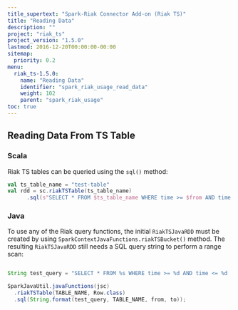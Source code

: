 ```yaml
---
title_supertext: "Spark-Riak Connector Add-on (Riak TS)"
title: "Reading Data"
description: ""
project: "riak_ts"
project_version: "1.5.0"
lastmod: 2016-12-20T00:00:00-00:00
sitemap:
  priority: 0.2
menu:
  riak_ts-1.5.0:
    name: "Reading Data"
    identifier: "spark_riak_usage_read_data"
    weight: 102
    parent: "spark_riak_usage"
toc: true
---
```


## Reading Data From TS Table

### Scala

Riak TS tables can be queried using the `sql()` method:

```scala
val ts_table_name = "test-table"
val rdd = sc.riakTSTable(ts_table_name)
      .sql(s"SELECT * FROM $ts_table_name WHERE time >= $from AND time <= $to")
```

### Java

To use any of the Riak query functions, the initial `RiakTSJavaRDD` must be created by using `SparkContextJavaFunctions.riakTSBucket()` method. The resulting `RiakTSJavaRDD` still needs a SQL query string to perform a range scan:

```java

String test_query = "SELECT * FROM %s WHERE time >= %d AND time <= %d  AND  weather = 'sunny'"

SparkJavaUtil.javaFunctions(jsc)
  .riakTSTable(TABLE_NAME, Row.class)
  .sql(String.format(test_query, TABLE_NAME, from, to));
```
